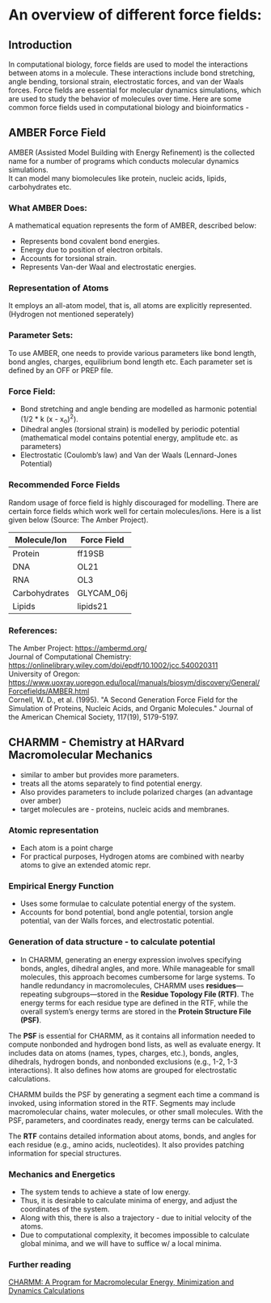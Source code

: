 # An overview of different force fields:

## Introduction

In computational biology, force fields are used to model the interactions between atoms in a molecule. These interactions include bond stretching, angle bending, torsional strain, electrostatic forces, and van der Waals forces. Force fields are essential for molecular dynamics simulations, which are used to study the behavior of molecules over time.
Here are some common force fields used in computational biology and bioinformatics -

## AMBER Force Field

AMBER (Assisted Model Building with Energy Refinement) is the collected name for a number of programs which conducts molecular dynamics simulations.  
It can model many biomolecules like protein, nucleic acids, lipids, carbohydrates etc.

### What AMBER Does:

A mathematical equation represents the form of AMBER, described below:

- Represents bond covalent bond energies.
- Energy due to position of electron orbitals.
- Accounts for torsional strain.
- Represents Van-der Waal and electrostatic energies.

### Representation of Atoms

It employs an all-atom model, that is, all atoms are explicitly represented. (Hydrogen not mentioned seperately)

### Parameter Sets:

To use AMBER, one needs to provide various parameters like bond length, bond angles, charges, equilibrium bond length etc. Each parameter set is defined by an OFF or PREP file.

### Force Field:

- Bond stretching and angle bending are modelled as harmonic potential (1/2 \* k (x - x<sub>o</sub>)<sup>2</sup>).
- Dihedral angles (torsional strain) is modelled by periodic potential (mathematical model contains potential energy, amplitude etc. as parameters)
- Electrostatic (Coulomb’s law) and Van der Waals (Lennard-Jones Potential)

### Recommended Force Fields

Random usage of force field is highly discouraged for modelling. There are certain force fields which work well for certain molecules/ions. Here is a list given below (Source: The Amber Project).

| Molecule/Ion  | Force Field |
| ------------- | ----------- |
| Protein       | ff19SB      |
| DNA           | OL21        |
| RNA           | OL3         |
| Carbohydrates | GLYCAM_06j  |
| Lipids        | lipids21    |

### References:

The Amber Project: https://ambermd.org/  
Journal of Computational Chemistry: https://onlinelibrary.wiley.com/doi/epdf/10.1002/jcc.540020311  
University of Oregon: https://www.uoxray.uoregon.edu/local/manuals/biosym/discovery/General/Forcefields/AMBER.html  
Cornell, W. D., et al. (1995). "A Second Generation Force Field for the Simulation of Proteins, Nucleic Acids, and Organic Molecules." Journal of the American Chemical Society, 117(19), 5179-5197.

## CHARMM - Chemistry at HARvard Macromolecular Mechanics

- similar to amber but provides more parameters.
- treats all the atoms separately to find potential energy.
- Also provides parameters to include polarized charges (an advantage over amber)
- target molecules are - proteins, nucleic acids and membranes.

### Atomic representation

- Each atom is a point charge
- For practical purposes, Hydrogen atoms are combined with nearby atoms to give an extended atomic repr.

### Empirical Energy Function

- Uses some formulae to calculate potential energy of the system.
- Accounts for bond potential, bond angle potential, torsion angle potential, van der Walls forces, and electrostatic potential.

### Generation of data structure - to calculate potential

- In CHARMM, generating an energy expression involves specifying bonds, angles, dihedral angles, and more. While manageable for small molecules, this approach becomes cumbersome for large systems. To handle redundancy in macromolecules, CHARMM uses **residues**—repeating subgroups—stored in the **Residue Topology File (RTF)**. The energy terms for each residue type are defined in the RTF, while the overall system’s energy terms are stored in the **Protein Structure File (PSF)**.

The **PSF** is essential for CHARMM, as it contains all information needed to compute nonbonded and hydrogen bond lists, as well as evaluate energy. It includes data on atoms (names, types, charges, etc.), bonds, angles, dihedrals, hydrogen bonds, and nonbonded exclusions (e.g., 1-2, 1-3 interactions). It also defines how atoms are grouped for electrostatic calculations.

CHARMM builds the PSF by generating a segment each time a command is invoked, using information stored in the RTF. Segments may include macromolecular chains, water molecules, or other small molecules. With the PSF, parameters, and coordinates ready, energy terms can be calculated.

The **RTF** contains detailed information about atoms, bonds, and angles for each residue (e.g., amino acids, nucleotides). It also provides patching information for special structures.

### Mechanics and Energetics

- The system tends to achieve a state of low energy.
- Thus, it is desirable to calculate minima of energy, and adjust the coordinates of the system.
- Along with this, there is also a trajectory - due to initial velocity of the atoms.
- Due to computational complexity, it becomes impossible to calculate global minima, and we will have to suffice w/ a local minima.

### Further reading

[CHARMM: A Program for Macromolecular Energy, Minimization and Dynamics Calculations](https://onlinelibrary.wiley.com/doi/epdf/10.1002/jcc.540040211)
